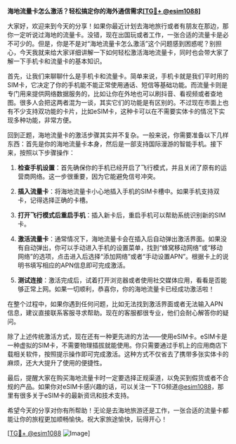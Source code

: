 **海地流量卡怎么激活？轻松搞定你的海外通信需求[[TG💪+ @esim1088](https://t.me/s/esim1088)]**

大家好，欢迎来到今天的分享！如果你最近计划去海地旅行或者有朋友在那边，那你一定听说过海地的流量卡。没错，现在出国玩或者工作，一张合适的流量卡是必不可少的。但是，你是不是对“海地流量卡怎么激活”这个问题感到困惑呢？别担心，今天我就来给大家详细讲解一下如何轻松激活海地流量卡，同时也会带大家了解一下手机卡和流量卡的基本知识。

首先，让我们来聊聊什么是手机卡和流量卡。简单来说，手机卡就是我们平时用的SIM卡，它决定了你的手机能不能正常使用通话、短信等基础功能。而流量卡则是专门用来提供网络数据服务的，比如让你在外地也可以刷抖音、看视频或者查地图。很多人会把这两者混为一谈，其实它们的功能是有区别的。不过现在市面上也有不少支持双功能的卡片，比如eSIM卡，这种卡可以在不需要实体卡的情况下实现多种功能，非常方便。

回到正题，海地流量卡的激活步骤其实并不复杂。一般来说，你需要准备以下几样东西：首先是你的海地流量卡本身，然后是一部支持国际漫游的智能手机。接下来，按照以下步骤操作：

1. **检查手机设置**：首先确保你的手机已经开启了飞行模式，并且关闭了原有的运营商网络。这一步很重要，因为它能避免信号冲突。

2. **插入流量卡**：将海地流量卡小心地插入手机的SIM卡槽中。如果手机支持双卡，记得选择正确的卡槽。

3. **打开飞行模式后重启手机**：插入新卡后，重启手机可以帮助系统识别新的SIM卡。

4. **激活流量卡**：通常情况下，海地流量卡会在插入后自动弹出激活界面。如果没有自动弹出，你可以手动进入手机的设置菜单，找到“蜂窝移动网络”或“移动网络”的选项，点击进入后选择“添加网络”或者“手动设置APN”。根据卡上的说明书填写相应的APN信息即可完成激活。

5. **测试连接**：激活完成后，试着打开浏览器或者使用社交媒体应用，看看是否能够正常上网。如果一切顺利，恭喜你，你的海地流量卡已经成功激活啦！

在整个过程中，如果你遇到任何问题，比如无法找到激活界面或者无法输入APN信息，建议直接联系客服寻求帮助。现在的客服都很专业，他们会耐心解答你的疑问。

除了上述传统激活方式，现在还有一种更先进的方法——使用eSIM卡。eSIM卡是一种虚拟的SIM卡，不需要物理插拔就能使用。你只需要通过手机上的应用商店下载相关软件，按照提示操作即可完成激活。这种方式不仅省去了携带多张实体卡的麻烦，还大大提升了使用的便捷性。

最后，提醒大家在购买海地流量卡时一定要选择正规渠道，以免买到假货或者不合规的产品。如果你对eSIM卡感兴趣的话，可以关注一下TG频道[@esim1088](https://t.me/s/esim1088)，那里有很多关于eSIM卡的最新资讯和技术支持。

希望今天的分享对你有所帮助！无论是去海地旅游还是工作，一张合适的流量卡都能让你的旅程更加顺畅愉快。祝大家旅途愉快，玩得开心！

[[TG💪+ @esim1088](https://t.me/s/esim1088) ![Image](https://i.postimg.cc/4NQfJmqS/Snipaste-2025-05-13-00-14-12.png)]
